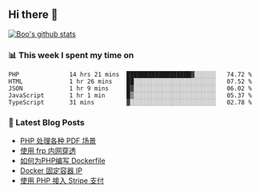 ## Hi there 👋

[![Boo's github stats](https://github-readme-stats.vercel.app/api?username=0xAiKang)](https://github.com/anuraghazra/github-readme-stats)

<!-- [![Most Used Langs](https://github-readme-stats.vercel.app/api/top-langs/?username=0xAiKang)](https://github.com/anuraghazra/github-readme-stats) -->

### 📊 This week I spent my time on
<!--START_SECTION:waka-->

```text
PHP              14 hrs 21 mins  ██████████████████▓░░░░░░   74.72 %
HTML             1 hr 26 mins    ██░░░░░░░░░░░░░░░░░░░░░░░   07.52 %
JSON             1 hr 9 mins     █▓░░░░░░░░░░░░░░░░░░░░░░░   06.02 %
JavaScript       1 hr 1 min      █▒░░░░░░░░░░░░░░░░░░░░░░░   05.37 %
TypeScript       31 mins         ▓░░░░░░░░░░░░░░░░░░░░░░░░   02.78 %
```

<!--END_SECTION:waka-->

### 📕 Latest Blog Posts
<!-- BLOG-POST-LIST:START -->
- [PHP 处理各种 PDF 场景](https://www.0x2beace.com/php-handles-various-pdf-scenarios/)
- [使用 frp 内网穿透](https://www.0x2beace.com/use-the-frp-intranet-to-penetrate/)
- [如何为PHP编写 Dockerfile](https://www.0x2beace.com/how-to-write-dockerfile-for-php/)
- [Docker 固定容器 IP](https://www.0x2beace.com/docker-fixed-container-ip/)
- [使用 PHP 接入 Stripe 支付](https://www.0x2beace.com/Using-PHP-to-access-Stripe-payment/)
<!-- BLOG-POST-LIST:END -->

